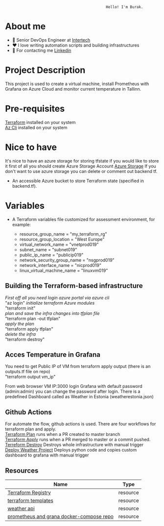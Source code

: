                                                   Hello! I'm Burak.

# About me

* 💼 Senior DevOps Engineer at [Intertech](https://www.intertech.com.tr/)
* ❤️ I love writing automation scripts and building infrastructures
* 💬 For contacting me [Linkedin](https://www.linkedin.com/in/burak-aydin-9a392065/)

# Project Description
This project is used to create a virtual machine, install Prometheus with Grafana on Azure Cloud and monitor current temperature in Tallinn.

# Pre-requisites
[Terraform](https://www.terraform.io/) installed on your system   
[Az Cli](https://docs.microsoft.com/tr-tr/cli/azure/install-azure-cli-windows?tabs=azure-cli) installed on your system

# Nice to have
It's nice to have an azure storage for storing tfstate if you would like to store it first of all you should create Azure Storage Account
[Azure Storage](https://docs.microsoft.com/en-us/azure/developer/terraform/store-state-in-azure-storage?tabs=powershell)
If you don't want to use azure storage you can delete or comment out backend tf.

* An accessible Azure bucket to store Terraform state (specified in backend.tf).

# Variables
* A Terraform variables file customized for  assessment environment, for example:

  - resource_group_name         = "my_terraform_rg"
  - resource_group_location     = "West Europe"
  - virtual_network_name        = "vnetprod019"
  - subnet_name                 = "subnet019"
  - public_ip_name              = "publicip019"
  - network_security_group_name = "nsgprod019" 
  - network_interface_name      = "nicprod019"
  - linux_virtual_machine_name  = "linuxvm019"

## Building the Terraform-based infrastructure
*First off all you need login azure portal via azure cli*  
"az login"
*initialize terraform Azure modules*  
"terraform init"   
*plan and save the infra changes into tfplan file*  
"terraform plan -out tfplan"  
*apply the plan*  
"terraform apply tfplan"    
*delete the infra*  
"terraform destroy"

## Acces Temperature in Grafana
You need to get Public IP of VM from terraform apply output (there is an outputs.tf file on repo)  
"terraform output vm_ip"

From web browser VM IP:3000 login Grafana with default password (admin:admin) you can change the password after login.
There is a predefined Dashboard called as Weather in Estonia (weatherestonia.json)

## Github Actions
For automate the flow, github actions is used.
There are four workflows for terraform plan and apply.   
[Terraform Plan](https://github.com/Je0pardy/cloudformazure/actions/workflows/terraform-plan.yml) runs when a PR created to master branch   
[Terraform Apply](https://github.com/Je0pardy/cloudformazure/actions/workflows/terraform-apply.yml) runs when a PR merged to master or a commit pushed.  
[Terreform Destroy](https://github.com/Je0pardy/cloudformazure/actions/workflows/terraform-destroy.yaml) Destroys whole infrastructure with manual trigger    
[Deploy Weather Project](https://github.com/Je0pardy/cloudformazure/actions/workflows/output.yml) Deploys python code and copies custom dashboard to grafana with manual trigger


## Resources ##

| Name | Type |
|------|------|
| [Terraform Registry](https://registry.terraform.io/providers/hashicorp/azurerm/latest/docs) | resource |
| [terraform templates](https://github.com/HoussemDellai/terraform-course) | resource |
| [weather api](https://openweathermap.org/api/one-call-api) | resource |
| [prometheus and grana docker-compose repo](https://github.com/stefanprodan/dockprom.git) | resource |
